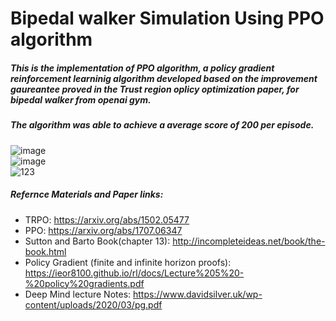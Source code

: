 # Bipedal walker Simulation Using PPO algorithm
##### This is the implementation of PPO algorithm, a policy gradient reinforcement learninig algorithm developed based on the improvement gaureantee proved in the Trust region oplicy optimization paper, for bipedal walker from openai gym.
##### The algorithm was able to achieve a average score of 200 per episode.  
![image](https://user-images.githubusercontent.com/73269696/160737353-18831b2c-bf92-4bb1-b575-a8d0f676a97b.png)    
![image](https://user-images.githubusercontent.com/73269696/160666811-fb76501b-90c3-4bb8-b066-bbb3639d0682.png)  
![123](https://user-images.githubusercontent.com/73269696/160667130-f9142c5d-f244-43c5-ac1e-a55f1ef706fd.PNG)  

##### Refernce Materials and Paper links: 
* TRPO: https://arxiv.org/abs/1502.05477  
* PPO:  https://arxiv.org/abs/1707.06347  
* Sutton and Barto Book(chapter 13): http://incompleteideas.net/book/the-book.html  
* Policy Gradient (finite and infinite horizon proofs): https://ieor8100.github.io/rl/docs/Lecture%205%20-%20policy%20gradients.pdf  
* Deep Mind lecture Notes: https://www.davidsilver.uk/wp-content/uploads/2020/03/pg.pdf


